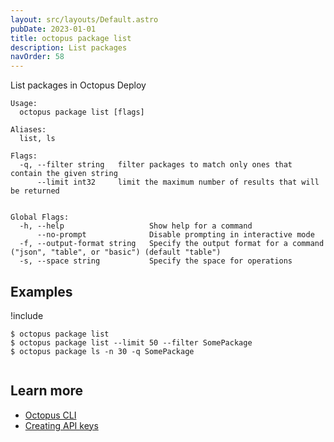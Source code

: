 ```yaml
---
layout: src/layouts/Default.astro
pubDate: 2023-01-01
title: octopus package list
description: List packages
navOrder: 58
---
```


List packages in Octopus Deploy


```text
Usage:
  octopus package list [flags]

Aliases:
  list, ls

Flags:
  -q, --filter string   filter packages to match only ones that contain the given string
      --limit int32     limit the maximum number of results that will be returned


Global Flags:
  -h, --help                   Show help for a command
      --no-prompt              Disable prompting in interactive mode
  -f, --output-format string   Specify the output format for a command ("json", "table", or "basic") (default "table")
  -s, --space string           Specify the space for operations

```

## Examples

!include <samples-instance>


```text
$ octopus package list
$ octopus package list --limit 50 --filter SomePackage
$ octopus package ls -n 30 -q SomePackage


```

## Learn more

- [Octopus CLI](/docs/octopus-rest-api/cli/index.md)
- [Creating API keys](/docs/octopus-rest-api/how-to-create-an-api-key.md)